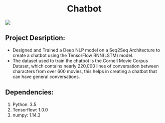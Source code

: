 <h1 align="center">Chatbot</h1>


![](https://3.bp.blogspot.com/-3Pbj_dvt0Vo/V-qe-Nl6P5I/AAAAAAAABQc/z0_6WtVWtvARtMk0i9_AtLeyyGyV6AI4wCLcB/s1600/nmt-model-fast.gif)


## Project Desription:
* Designed and Trained a Deep NLP model on a Seq2Seq Architecture to create a chatbot using the TensorFlow RNN(LSTM) model.
* The dataset used to train the chatbot is the Cornell Movie Corpus Dataset, which contains nearly 220,000 lines of conversation between characters from over 600 movies, this helps in creating a chatbot that can have general conversations.

## Dependencies:
1. Python: 3.5
2. Tensorflow: 1.0.0
3. numpy: 1.14.3
